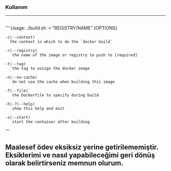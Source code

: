 

### Kullanım
---

##
'''
Usage:
    ./build.sh -r "REGISTRY/NAME" [OPTIONS]

    -c|--context)
      the context in which to do the `docker build`

    -r|--registry)
       the name of the image or registry to push to [required]

    -t|--tag)
       the tag to assign the docker image

    -n|--no-cache)
       do not use the cache when building this image

    -f|--file)
       the Dockerfile to specify during build

    -h|-?|--help)
       show this help and exit

    -s|--start)
       start the container after building
'''
##
Maalesef ödev eksiksiz yerine getirilememiştir. Eksiklerimi ve nasıl yapabileceğimi geri dönüş olarak belirtirseniz memnun olurum.
---

